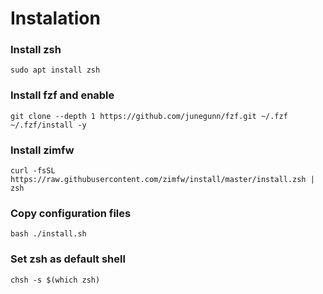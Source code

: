 # Instalation

### Install zsh
```
sudo apt install zsh
```

### Install fzf and enable
```
git clone --depth 1 https://github.com/junegunn/fzf.git ~/.fzf
~/.fzf/install -y
```

### Install zimfw
```
curl -fsSL https://raw.githubusercontent.com/zimfw/install/master/install.zsh | zsh
```

### Copy configuration files
```
bash ./install.sh
```

### Set zsh as default shell
```
chsh -s $(which zsh)
```

